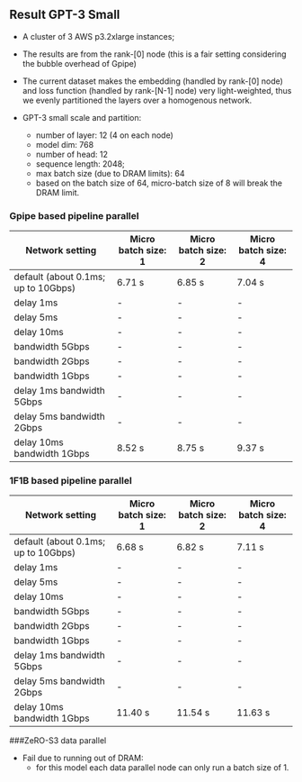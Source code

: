 ## Result GPT-3 Small  

- A cluster of 3 AWS p3.2xlarge instances;

- The results are from the rank-[0] node (this is a fair setting considering the bubble overhead of Gpipe)

- The current dataset makes the embedding (handled by rank-[0] node) and loss function (handled by rank-[N-1] node) very light-weighted, thus we evenly partitioned the layers over a homogenous network.
   
- GPT-3 small scale and partition:

  - number of layer: 12 (4 on each node) 
  - model dim: 768
  - number of head: 12
  - sequence length: 2048;
  - max batch size (due to DRAM limits): 64
  - based on the batch size of 64, micro-batch size of 8 will break the DRAM limit. 

### Gpipe based pipeline parallel
| Network setting                     | Micro batch size: 1 | Micro batch size: 2 | Micro batch size: 4 |
|-------------------------------------|---------------------|---------------------|---------------------|
| default (about 0.1ms; up to 10Gbps) | 6.71 s              | 6.85 s              | 7.04 s              |
| delay 1ms                           | -                   | -                   | -                   |
| delay 5ms                           | -                   | -                   | -                   |
| delay 10ms                          | -                   | -                   | -                   |
| bandwidth 5Gbps                     | -                   | -                   | -                   |
| bandwidth 2Gbps                     | -                   | -                   | -                   |
| bandwidth 1Gbps                     | -                   | -                   | -                   |
| delay 1ms  bandwidth 5Gbps          | -                   | -                   | -                   |
| delay 5ms  bandwidth 2Gbps          | -                   | -                   | -                   |
| delay 10ms  bandwidth 1Gbps         | 8.52 s              | 8.75 s              | 9.37 s              |

### 1F1B based pipeline parallel
| Network setting                     | Micro batch size: 1 | Micro batch size: 2 | Micro batch size: 4 |
|-------------------------------------|---------------------|---------------------|---------------------|
| default (about 0.1ms; up to 10Gbps) | 6.68 s              | 6.82 s              | 7.11 s              |
| delay 1ms                           | -                   | -                   | -                   |
| delay 5ms                           | -                   | -                   | -                   |
| delay 10ms                          | -                   | -                   | -                   |
| bandwidth 5Gbps                     | -                   | -                   | -                   |
| bandwidth 2Gbps                     | -                   | -                   | -                   |
| bandwidth 1Gbps                     | -                   | -                   | -                   |
| delay 1ms  bandwidth 5Gbps          | -                   | -                   | -                   |
| delay 5ms  bandwidth 2Gbps          | -                   | -                   | -                   |
| delay 10ms  bandwidth 1Gbps         | 11.40 s             | 11.54 s             | 11.63 s             |

###ZeRO-S3 data parallel

- Fail due to running out of DRAM: 
  - for this model each data parallel node can only run a batch size of 1.

